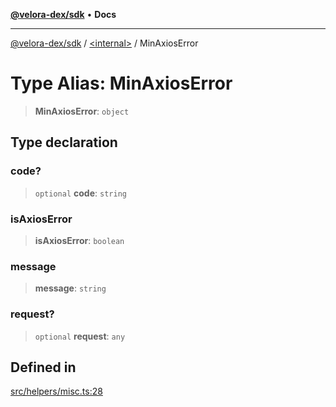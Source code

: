 [**@velora-dex/sdk**](../../README.md) • **Docs**

***

[@velora-dex/sdk](../../globals.md) / [\<internal\>](../README.md) / MinAxiosError

# Type Alias: MinAxiosError

> **MinAxiosError**: `object`

## Type declaration

### code?

> `optional` **code**: `string`

### isAxiosError

> **isAxiosError**: `boolean`

### message

> **message**: `string`

### request?

> `optional` **request**: `any`

## Defined in

[src/helpers/misc.ts:28](https://github.com/paraswap/paraswap-sdk/blob/master/src/helpers/misc.ts#L28)
